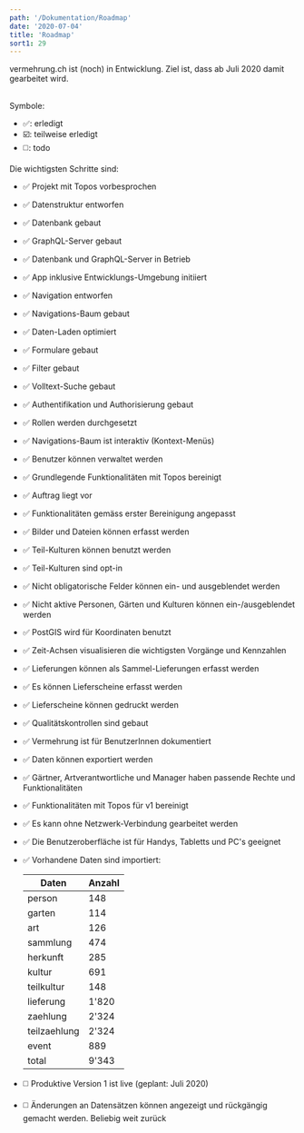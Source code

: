 ```yaml
---
path: '/Dokumentation/Roadmap'
date: '2020-07-04'
title: 'Roadmap'
sort1: 29
---
```


vermehrung.ch ist (noch) in Entwicklung. Ziel ist, dass ab Juli 2020 damit gearbeitet wird.<br/><br/>

Symbole:

- :white_check_mark:: erledigt
- :ballot_box_with_check:: teilweise erledigt
- :white_medium_square:: todo

Die wichtigsten Schritte sind:

- :white_check_mark: Projekt mit Topos vorbesprochen
- :white_check_mark: Datenstruktur entworfen
- :white_check_mark: Datenbank gebaut
- :white_check_mark: GraphQL-Server gebaut
- :white_check_mark: Datenbank und GraphQL-Server in Betrieb
- :white_check_mark: App inklusive Entwicklungs-Umgebung initiiert
- :white_check_mark: Navigation entworfen
- :white_check_mark: Navigations-Baum gebaut
- :white_check_mark: Daten-Laden optimiert
- :white_check_mark: Formulare gebaut
- :white_check_mark: Filter gebaut
- :white_check_mark: Volltext-Suche gebaut
- :white_check_mark: Authentifikation und Authorisierung gebaut
- :white_check_mark: Rollen werden durchgesetzt
- :white_check_mark: Navigations-Baum ist interaktiv (Kontext-Menüs)
- :white_check_mark: Benutzer können verwaltet werden
- :white_check_mark: Grundlegende Funktionalitäten mit Topos bereinigt
- :white_check_mark: Auftrag liegt vor
- :white_check_mark: Funktionalitäten gemäss erster Bereinigung angepasst
- :white_check_mark: Bilder und Dateien können erfasst werden
- :white_check_mark: Teil-Kulturen können benutzt werden
- :white_check_mark: Teil-Kulturen sind opt-in
- :white_check_mark: Nicht obligatorische Felder können ein- und ausgeblendet werden
- :white_check_mark: Nicht aktive Personen, Gärten und Kulturen können ein-/ausgeblendet werden
- :white_check_mark: PostGIS wird für Koordinaten benutzt
- :white_check_mark: Zeit-Achsen visualisieren die wichtigsten Vorgänge und Kennzahlen
- :white_check_mark: Lieferungen können als Sammel-Lieferungen erfasst werden
- :white_check_mark: Es können Lieferscheine erfasst werden
- :white_check_mark: Lieferscheine können gedruckt werden
- :white_check_mark: Qualitätskontrollen sind gebaut
- :white_check_mark: Vermehrung ist für BenutzerInnen dokumentiert
- :white_check_mark: Daten können exportiert werden
- :white_check_mark: Gärtner, Artverantwortliche und Manager haben passende Rechte und Funktionalitäten
- :white_check_mark: Funktionalitäten mit Topos für v1 bereinigt
- :white_check_mark: Es kann ohne Netzwerk-Verbindung gearbeitet werden
- :white_check_mark: Die Benutzeroberfläche ist für Handys, Tabletts und PC's geeignet
- :white_check_mark: Vorhandene Daten sind importiert:

  | Daten        | Anzahl |
  | ------------ | ------ |
  | person       | 148    |
  | garten       | 114    |
  | art          | 126    |
  | sammlung     | 474    |
  | herkunft     | 285    |
  | kultur       | 691    |
  | teilkultur   | 148    |
  | lieferung    | 1'820  |
  | zaehlung     | 2'324  |
  | teilzaehlung | 2'324  |
  | event        | 889    |
  | total        | 9'343  |

- :white_medium_square: Produktive Version 1 ist live (geplant: Juli 2020)
- :white_medium_square: Änderungen an Datensätzen können angezeigt und rückgängig gemacht werden. Beliebig weit zurück

